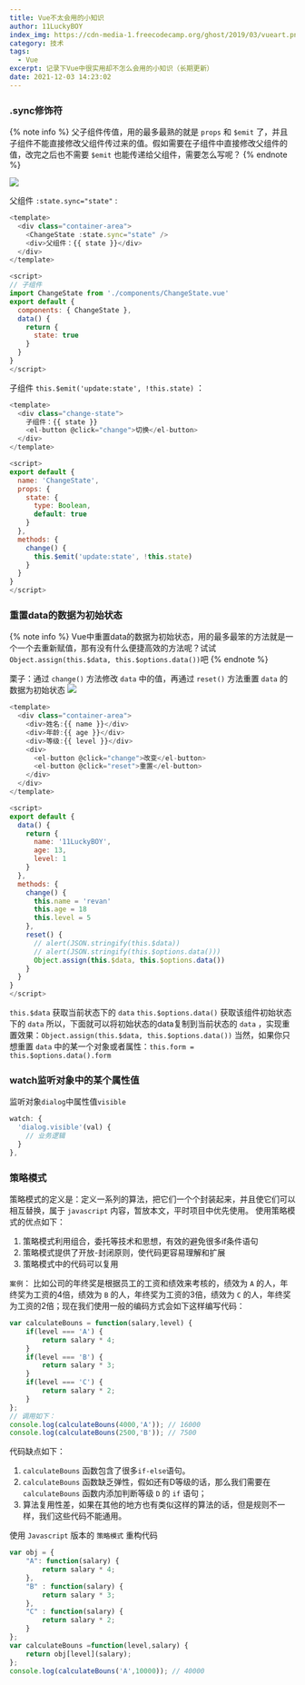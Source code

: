 ```yaml
---
title: Vue不太会用的小知识
author: 11LuckyBOY
index_img: https://cdn-media-1.freecodecamp.org/ghost/2019/03/vueart.png
category: 技术
tags:
  - Vue
excerpt: 记录下Vue中很实用却不怎么会用的小知识（长期更新）
date: 2021-12-03 14:23:02
---
```

### .sync修饰符
{% note info %}
父子组件传值，用的最多最熟的就是 `props` 和 `$emit` 了，并且子组件不能直接修改父组件传过来的值。假如需要在子组件中直接修改父组件的值，改完之后也不需要 `$emit` 也能传递给父组件，需要怎么写呢？
{% endnote %}

![](sync.gif)

父组件 `:state.sync="state"` :
```js
<template>
  <div class="container-area">
    <ChangeState :state.sync="state" />
    <div>父组件：{{ state }}</div>
  </div>
</template>

<script>
// 子组件
import ChangeState from './components/ChangeState.vue'
export default {
  components: { ChangeState },
  data() {
    return {
      state: true
    }
  }
}
</script>
```

子组件 `this.$emit('update:state', !this.state)` ：
```js
<template>
  <div class="change-state">
    子组件：{{ state }}
    <el-button @click="change">切换</el-button>
  </div>
</template>

<script>
export default {
  name: 'ChangeState',
  props: {
    state: {
      type: Boolean,
      default: true
    }
  },
  methods: {
    change() {
      this.$emit('update:state', !this.state)
    }
  }
}
</script>
```

### 重置data的数据为初始状态
{% note info %}
Vue中重置data的数据为初始状态，用的最多最笨的方法就是一个一个去重新赋值，那有没有什么便捷高效的方法呢？试试`Object.assign(this.$data, this.$options.data())`吧
{% endnote %}

栗子：通过 `change()` 方法修改 `data` 中的值，再通过 `reset()` 方法重置 `data` 的数据为初始状态
![](rset.gif)
```js
<template>
  <div class="container-area">
    <div>姓名:{{ name }}</div>
    <div>年龄:{{ age }}</div>
    <div>等级:{{ level }}</div>
    <div>
      <el-button @click="change">改变</el-button>
      <el-button @click="reset">重置</el-button>
    </div>
  </div>
</template>

<script>
export default {
  data() {
    return {
      name: '11LuckyBOY',
      age: 13,
      level: 1
    }
  },
  methods: {
    change() {
      this.name = 'revan'
      this.age = 18
      this.level = 5
    },
    reset() {
      // alert(JSON.stringify(this.$data))
      // alert(JSON.stringify(this.$options.data()))
      Object.assign(this.$data, this.$options.data())
    }
  }
}
</script>
```
`this.$data` 获取当前状态下的 `data`
`this.$options.data()` 获取该组件初始状态下的 `data`
所以，下面就可以将初始状态的data复制到当前状态的 `data` ，实现重置效果：`Object.assign(this.$data, this.$options.data())`
当然，如果你只想重置 `data` 中的某一个对象或者属性：`this.form = this.$options.data().form`

### watch监听对象中的某个属性值
监听对象`dialog`中属性值`visible`
```js
watch: {
  'dialog.visible'(val) {
    // 业务逻辑
  }
},
```

### 策略模式
策略模式的定义是：定义一系列的算法，把它们一个个封装起来，并且使它们可以相互替换，属于 `javascript` 内容，暂放本文，平时项目中优先使用。 使用策略模式的优点如下：
1. 策略模式利用组合，委托等技术和思想，有效的避免很多if条件语句
2. 策略模式提供了开放-封闭原则，使代码更容易理解和扩展
3. 策略模式中的代码可以复用

`案例`：
比如公司的年终奖是根据员工的工资和绩效来考核的，绩效为 `A` 的人，年终奖为工资的4倍，绩效为 `B` 的人，年终奖为工资的3倍，绩效为 `C` 的人，年终奖为工资的2倍；现在我们使用一般的编码方式会如下这样编写代码：
```js
var calculateBouns = function(salary,level) {
    if(level === 'A') {
        return salary * 4;
    }
    if(level === 'B') {
        return salary * 3;
    }
    if(level === 'C') {
        return salary * 2;
    }
};
// 调用如下：
console.log(calculateBouns(4000,'A')); // 16000
console.log(calculateBouns(2500,'B')); // 7500
```
代码缺点如下：
1. `calculateBouns` 函数包含了很多`if-else`语句。
2. `calculateBouns` 函数缺乏弹性，假如还有D等级的话，那么我们需要在 `calculateBouns` 函数内添加判断等级 `D` 的 `if` 语句；
3. 算法复用性差，如果在其他的地方也有类似这样的算法的话，但是规则不一样，我们这些代码不能通用。

使用 `Javascript` 版本的 `策略模式` 重构代码
```js
var obj = {
    "A": function(salary) {
        return salary * 4;
    },
    "B" : function(salary) {
        return salary * 3;
    },
    "C" : function(salary) {
        return salary * 2;
    } 
};
var calculateBouns =function(level,salary) {
    return obj[level](salary);
};
console.log(calculateBouns('A',10000)); // 40000
```